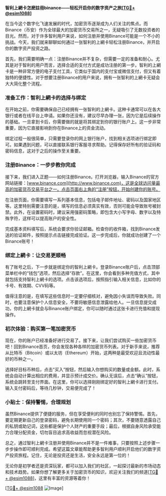 **智利上網卡怎麽註冊binance——轻松开启你的数字资产之旅[[TG💪+ @esim1088](https://t.me/s/esim1088)]**

在当今这个数字化飞速发展的时代，加密货币逐渐成为人们关注的焦点。而Binance（币安）作为全球最大的加密货币交易所之一，无疑吸引了无数投资者的目光。然而，对于许多智利用户来说，如何注册并使用Binance可能是一个不小的挑战。今天，我们就来聊聊如何通过一张智利的上網卡轻松注册Binance，并开启你的数字资产投资之路。

首先，我们需要明确一点：注册Binance并不复杂，但需要一定的准备和耐心。尤其是对于智利的用户而言，选择合适的支付方式是成功注册的第一步。智利的上網卡是一种非常方便的电子支付工具，它类似于国内的支付宝或微信支付，但又有着独特的便捷性。对于想要注册Binance的用户来说，拥有一张智利的上網卡无疑会大大简化整个流程。

### 准备工作：智利上網卡的选择与绑定

在开始之前，你需要确保自己已经拥有一张智利的上網卡。这种卡通常可以在各大银行或者在线平台上申请。如果你还没有，建议尽早办理一张，因为它是后续操作的基础。一旦拿到卡后，你需要做的就是将其绑定到你的银行账户上。这一步非常重要，因为它直接影响到你在Binance上的资金流动。

绑定过程一般很简单，只需要登录你的网上银行账户，找到相关选项进行绑定即可。如果遇到问题，可以直接联系银行客服寻求帮助。记得保存好所有的验证码和密码信息，这对于之后的操作至关重要。

### 注册Binance：一步步教你完成

接下来，我们进入正题——如何注册Binance。打开浏览器，输入Binance的官方网站链接：[www.binance.com](http://www.binance.com)，这是全球访问量最高的加密货币交易平台之一。点击页面右上角的“注册”按钮，开始创建你的账号。

在注册页面，你需要填写一系列基本信息，包括电子邮件地址、密码以及国家地区等。这里特别需要注意的是，填写的信息必须真实有效，否则可能会导致账号被封禁。此外，在设置密码时，建议采用强密码策略，即包含大小写字母、数字以及特殊字符，这样可以提高账户的安全性。

完成基本资料填写后，系统会要求你验证邮箱。检查你的收件箱，找到Binance发送的验证邮件，按照提示点击链接完成验证。这一步完成后，你就成功创建了一个Binance账号！

### 绑定上網卡：让交易更顺畅

有了账号之后，下一步就是绑定你的智利上網卡。登录Binance账户后，点击顶部菜单栏中的“钱包”选项，然后选择“存款”。在这里，你会看到多种充值方式，其中就包括支持智利上網卡的选项。点击该选项后，按照指引输入相关信息，比如你的卡号、有效期、CVV码等。

值得注意的是，在填写这些信息时一定要仔细核对，避免因小失误而导致失败。同时，也要注意保护个人信息安全，不要将敏感信息泄露给他人。一旦信息提交成功，你的上網卡就会与Binance账户绑定，你可以随时通过这张卡进行充值和提现操作。

### 初次体验：购买第一笔加密货币

现在，你的账户已经准备好进行交易了。接下来，让我们尝试购买一些加密货币吧！回到Binance首页，你会发现各种各样的加密货币列表。对于新手来说，推荐从比特币（Bitcoin）或以太坊（Ethereum）开始，这两种是最受欢迎且流动性最好的币种之一。

选择好目标币种后，点击“买入”按钮，然后输入你想购买的数量或金额。此时，系统会自动计算出相应的费用，并显示预计成交价。确认无误后，点击“确认”按钮，系统会跳转至支付界面。在这里，你可以选择刚刚绑定好的智利上網卡进行支付。输入支付密码后，等待几秒钟，交易便完成了！

### 小贴士：保持警惕，合理规划

虽然Binance提供了便捷的服务，但在享受便利的同时也别忘了保持警惕。首先，要定期更新自己的登录密码，避免长期使用同一个密码；其次，不要随意透露自己的私钥或助记词，这些都是保护个人财产的重要手段；最后，根据自身风险承受能力合理分配资金，切勿盲目追求高收益而忽视潜在风险。

总之，通过智利上網卡注册并使用Binance并不是一件难事，只要按照上述步骤一步步操作即可顺利完成。希望这篇文章能帮助更多智利用户顺利开启他们的数字资产投资旅程。记住，无论是投资还是生活，安全永远是第一位的！

无论你是初学者还是资深玩家，都可以加入我们的社区，一起探讨最新的市场动态和技术趋势。如果你想了解更多关于加密货币的知识，欢迎关注我们的频道[[TG💪+ @esim1088](https://t.me/s/esim1088)]，这里有丰富的资源等着你！

[[TG💪+ @esim1088](https://t.me/s/esim1088) ![Image](https://i.postimg.cc/4NQfJmqS/Snipaste-2025-05-13-00-14-12.png)]